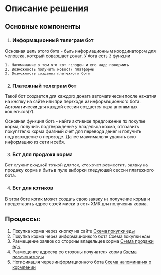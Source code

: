 # Описание решения 

## Основные компоненты

1. ### Информационный телеграм бот
Основная цель этого бота - быть информационным координатором для человека, который совершает донат.
У бота есть 3 функции

    1. Напоминание о том что кот голоден и его надо покормить
    2. Возможность получить новости платформы
    3. Возможность создания платежного бота

2. ### Платежный телеграм бот


Такой бот создается для каждого доната автоматически после нажатия на кнопку на сайте или при переходе из информационного бота. 
Автоматически для каждой сессии создается пара анонимных кошельков(?). 
    

Основная функция бота - найти активное предложение по покупке корма, получить подтверждение у владельца корма, отправить покупателю корма фиатный счет для перевода денег и получить подтверждение о переводе. 
Далее максимально удалить всю информацию из сети и себя. 

3. ### Бот для продажи корма
Бот служит входной точкой для тех, кто хочет разместить заявку на продажу корма и быть в пуле выборки следующей сессии платежного бота.

4. ### Бот для котиков

В этом боте котик может создать свою заявку на получение корма и предоставить адрес своей миски в сети XMR для получения корма. 

## Процессы:

1. Покупка корма через кнопку на сайте [Схема покупки еды](schemes/buy_food.md)
2. Покупка корма через информационного бота [Схема покупки еды](schemes/buy_food.md)
3. Размещение заявок со стороны владельцев корма [Схема продажи еды](schemes/sell_food.md)
4. Размещение адресов со стороны получателя корма [Схема получения еды](schemes/get_food.md)
5. Нотификация через информационного бота [Cхема напоминания о кормлении](schemes/notify_hungry_cat.md)